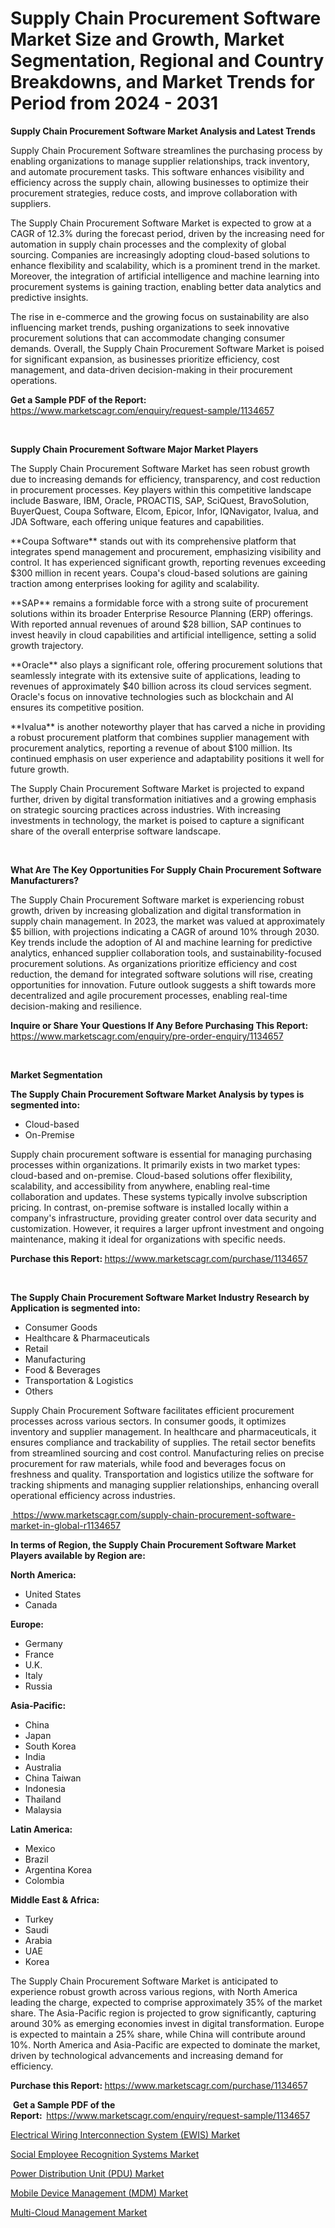 <p><h1>Supply Chain Procurement Software Market Size and Growth, Market Segmentation, Regional and Country Breakdowns, and Market Trends for Period from 2024 -  2031</h1></p><p><strong>Supply Chain Procurement Software Market Analysis and Latest Trends</strong></p>
<p><p>Supply Chain Procurement Software streamlines the purchasing process by enabling organizations to manage supplier relationships, track inventory, and automate procurement tasks. This software enhances visibility and efficiency across the supply chain, allowing businesses to optimize their procurement strategies, reduce costs, and improve collaboration with suppliers.</p><p>The Supply Chain Procurement Software Market is expected to grow at a CAGR of 12.3% during the forecast period, driven by the increasing need for automation in supply chain processes and the complexity of global sourcing. Companies are increasingly adopting cloud-based solutions to enhance flexibility and scalability, which is a prominent trend in the market. Moreover, the integration of artificial intelligence and machine learning into procurement systems is gaining traction, enabling better data analytics and predictive insights.</p><p>The rise in e-commerce and the growing focus on sustainability are also influencing market trends, pushing organizations to seek innovative procurement solutions that can accommodate changing consumer demands. Overall, the Supply Chain Procurement Software Market is poised for significant expansion, as businesses prioritize efficiency, cost management, and data-driven decision-making in their procurement operations.</p></p>
<p><strong>Get a Sample PDF of the Report:&nbsp;</strong> <a href="https://www.marketscagr.com/enquiry/request-sample/1134657?utm_campaign=1267&utm_medium=2&utm_source=Github&utm_content=ia&utm_term=08102024&utm_id=supply-chain-procurement-software">https://www.marketscagr.com/enquiry/request-sample/1134657</a></p>
<p>&nbsp;</p>
<p><strong>Supply Chain Procurement Software Major Market Players</strong></p>
<p><p>The Supply Chain Procurement Software Market has seen robust growth due to increasing demands for efficiency, transparency, and cost reduction in procurement processes. Key players within this competitive landscape include Basware, IBM, Oracle, PROACTIS, SAP, SciQuest, BravoSolution, BuyerQuest, Coupa Software, Elcom, Epicor, Infor, IQNavigator, Ivalua, and JDA Software, each offering unique features and capabilities.</p><p>**Coupa Software** stands out with its comprehensive platform that integrates spend management and procurement, emphasizing visibility and control. It has experienced significant growth, reporting revenues exceeding $300 million in recent years. Coupa's cloud-based solutions are gaining traction among enterprises looking for agility and scalability.</p><p>**SAP** remains a formidable force with a strong suite of procurement solutions within its broader Enterprise Resource Planning (ERP) offerings. With reported annual revenues of around $28 billion, SAP continues to invest heavily in cloud capabilities and artificial intelligence, setting a solid growth trajectory.</p><p>**Oracle** also plays a significant role, offering procurement solutions that seamlessly integrate with its extensive suite of applications, leading to revenues of approximately $40 billion across its cloud services segment. Oracle's focus on innovative technologies such as blockchain and AI ensures its competitive position.</p><p>**Ivalua** is another noteworthy player that has carved a niche in providing a robust procurement platform that combines supplier management with procurement analytics, reporting a revenue of about $100 million. Its continued emphasis on user experience and adaptability positions it well for future growth.</p><p>The Supply Chain Procurement Software Market is projected to expand further, driven by digital transformation initiatives and a growing emphasis on strategic sourcing practices across industries. With increasing investments in technology, the market is poised to capture a significant share of the overall enterprise software landscape.</p></p>
<p>&nbsp;</p>
<p><strong>What Are The Key Opportunities For Supply Chain Procurement Software Manufacturers?</strong></p>
<p><p>The Supply Chain Procurement Software market is experiencing robust growth, driven by increasing globalization and digital transformation in supply chain management. In 2023, the market was valued at approximately $5 billion, with projections indicating a CAGR of around 10% through 2030. Key trends include the adoption of AI and machine learning for predictive analytics, enhanced supplier collaboration tools, and sustainability-focused procurement solutions. As organizations prioritize efficiency and cost reduction, the demand for integrated software solutions will rise, creating opportunities for innovation. Future outlook suggests a shift towards more decentralized and agile procurement processes, enabling real-time decision-making and resilience.</p></p>
<p><strong>Inquire or Share Your Questions If Any Before Purchasing This Report:</strong> <a href="https://www.marketscagr.com/enquiry/pre-order-enquiry/1134657?utm_campaign=1267&utm_medium=2&utm_source=Github&utm_content=ia&utm_term=08102024&utm_id=supply-chain-procurement-software">https://www.marketscagr.com/enquiry/pre-order-enquiry/1134657</a></p>
<p>&nbsp;</p>
<p><strong>Market Segmentation</strong></p>
<p><strong>The Supply Chain Procurement Software Market Analysis by types is segmented into:</strong></p>
<p><ul><li>Cloud-based</li><li>On-Premise</li></ul></p>
<p><p>Supply chain procurement software is essential for managing purchasing processes within organizations. It primarily exists in two market types: cloud-based and on-premise. Cloud-based solutions offer flexibility, scalability, and accessibility from anywhere, enabling real-time collaboration and updates. These systems typically involve subscription pricing. In contrast, on-premise software is installed locally within a company's infrastructure, providing greater control over data security and customization. However, it requires a larger upfront investment and ongoing maintenance, making it ideal for organizations with specific needs.</p></p>
<p><strong>Purchase this Report:&nbsp;</strong><a href="https://www.marketscagr.com/purchase/1134657?utm_campaign=1267&utm_medium=2&utm_source=Github&utm_content=ia&utm_term=08102024&utm_id=supply-chain-procurement-software">https://www.marketscagr.com/purchase/1134657</a></p>
<p>&nbsp;</p>
<p><strong>The Supply Chain Procurement Software Market Industry Research by Application is segmented into:</strong></p>
<p><ul><li>Consumer Goods</li><li>Healthcare & Pharmaceuticals</li><li>Retail</li><li>Manufacturing</li><li>Food & Beverages</li><li>Transportation & Logistics</li><li>Others</li></ul></p>
<p><p>Supply Chain Procurement Software facilitates efficient procurement processes across various sectors. In consumer goods, it optimizes inventory and supplier management. In healthcare and pharmaceuticals, it ensures compliance and trackability of supplies. The retail sector benefits from streamlined sourcing and cost control. Manufacturing relies on precise procurement for raw materials, while food and beverages focus on freshness and quality. Transportation and logistics utilize the software for tracking shipments and managing supplier relationships, enhancing overall operational efficiency across industries.</p></p>
<p><a href="https://www.marketscagr.com/supply-chain-procurement-software-market-in-global-r1134657?utm_campaign=1267&utm_medium=2&utm_source=Github&utm_content=ia&utm_term=08102024&utm_id=supply-chain-procurement-software">&nbsp;https://www.marketscagr.com/supply-chain-procurement-software-market-in-global-r1134657</a></p>
<p><strong>In terms of Region, the Supply Chain Procurement Software Market Players available by Region are:</strong></p>
<p>
    <p> <strong> North America: </strong>
        <ul>
            <li>United States</li>
            <li>Canada</li>
        </ul>
        </p> 
    <p> <strong> Europe: </strong>
        <ul>
            <li>Germany</li>
            <li>France</li>
            <li>U.K.</li>
            <li>Italy</li>
            <li>Russia</li>
        </ul>
        </p> 
    <p> <strong> Asia-Pacific: </strong>
        <ul>
            <li>China</li>
            <li>Japan</li>
            <li>South Korea</li>
            <li>India</li>
            <li>Australia</li>
            <li>China Taiwan</li>
            <li>Indonesia</li>
            <li>Thailand</li>
            <li>Malaysia</li>
        </ul>
        </p> 
    <p> <strong> Latin America: </strong>
        <ul>
            <li>Mexico</li>
            <li>Brazil</li>
            <li>Argentina Korea</li>
            <li>Colombia</li>
        </ul>
        </p> 
    <p> <strong> Middle East & Africa: </strong>
        <ul>
            <li>Turkey</li>
            <li>Saudi</li>
            <li>Arabia</li>
            <li>UAE</li>
            <li>Korea</li>
        </ul>
    </p>
    </p>
<p><p>The Supply Chain Procurement Software Market is anticipated to experience robust growth across various regions, with North America leading the charge, expected to comprise approximately 35% of the market share. The Asia-Pacific region is projected to grow significantly, capturing around 30% as emerging economies invest in digital transformation. Europe is expected to maintain a 25% share, while China will contribute around 10%. North America and Asia-Pacific are expected to dominate the market, driven by technological advancements and increasing demand for efficiency.</p></p>
<p><strong>Purchase this Report: </strong><a href="https://www.marketscagr.com/purchase/1134657?utm_campaign=1267&utm_medium=2&utm_source=Github&utm_content=ia&utm_term=08102024&utm_id=supply-chain-procurement-software">https://www.marketscagr.com/purchase/1134657</a></p>
<p>&nbsp;<strong>Get a Sample PDF of the Report:&nbsp;&nbsp;</strong><a href="https://www.marketscagr.com/enquiry/request-sample/1134657?utm_campaign=1267&utm_medium=2&utm_source=Github&utm_content=ia&utm_term=08102024&utm_id=supply-chain-procurement-software">https://www.marketscagr.com/enquiry/request-sample/1134657</a></p>
<p><strong></strong></p>
<p><p><a href="https://issuu.com/reportprime-2/docs/electrical-wiring-interconnection-s_94f9575c6e5137?utm_campaign=1267&utm_medium=2&utm_source=Github&utm_content=ia&utm_term=08102024&utm_id=supply-chain-procurement-software">Electrical Wiring Interconnection System (EWIS) Market</a></p><p><a href="https://www.linkedin.com/pulse/future-social-employee-recognition-systems-market-global-forecast-kllhf?utm_campaign=1267&utm_medium=2&utm_source=Github&utm_content=ia&utm_term=08102024&utm_id=supply-chain-procurement-software">Social Employee Recognition Systems Market</a></p><p><a href="https://issuu.com/reportprime-2/docs/power-distribution-unit-pdu-market-_a607d9994b4a22?utm_campaign=1267&utm_medium=2&utm_source=Github&utm_content=ia&utm_term=08102024&utm_id=supply-chain-procurement-software">Power Distribution Unit (PDU) Market</a></p><p><a href="https://www.linkedin.com/pulse/mobile-device-management-mdm-market-velocity-89-cagr-trajectory-gggmf?utm_campaign=1267&utm_medium=2&utm_source=Github&utm_content=ia&utm_term=08102024&utm_id=supply-chain-procurement-software">Mobile Device Management (MDM) Market</a></p><p><a href="https://www.linkedin.com/pulse/multi-cloud-management-market-overview-forecast-2024-2031-detailed-qnxuf?utm_campaign=1267&utm_medium=2&utm_source=Github&utm_content=ia&utm_term=08102024&utm_id=supply-chain-procurement-software">Multi-Cloud Management Market</a></p></p>